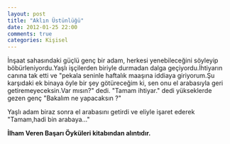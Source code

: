 ```yaml
---
layout: post
title: "Aklın Üstünlüğü"
date: 2012-01-25 22:00
comments: true
categories: Kişisel
---
```


İnşaat sahasındaki güçlü genç bir adam, herkesi yenebileceğini söyleyip
böbürleniyordu.Yaşlı işçilerden biriyle durmadan dalga geçiyordu.İhtiyarın canına tak  etti ve "pekala seninle haftalık maaşına iddiaya giriyorum.Şu karşıdaki ek binaya öyle bir şey götüreceğim ki, sen onu el arabasıyla geri getiremeyeceksin.Var mısın?" dedi.
"Tamam ihtiyar." dedi yükseklerde gezen genç "Bakalım ne yapacaksın ?"

Yaşlı adam biraz sonra el arabasını getirdi ve eliyle işaret ederek
"Tamam,hadi bin arabaya..."

<b> İlham Veren Başarı Öyküleri kitabından alıntıdır. </b>
